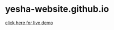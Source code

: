 # yesha-website.github.io
<a href="https://js-tech1.github.io/yesha-website.github.io/">click here for live demo</a>

